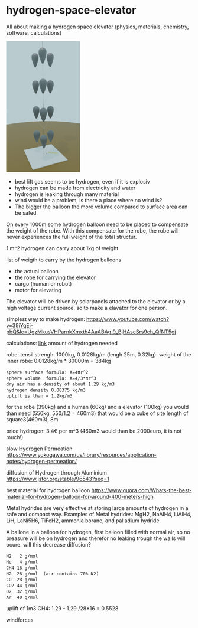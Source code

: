 # hydrogen-space-elevator
All about making a hydrogen space elevator (physics, materials, chemistry, software, calculations)

<img src="https://github.com/lukaspfitscher/hydrogen-space-elevator/blob/main/image.jpg" alt="drawing" width="200"/>

- best lift gas seems to be hydrogen, even if it is explosiv
- hydrogen can be made from electricity and water
- hydrogen is leaking through many material
- wind would be a problem, is there a place where no wind is?
- The bigger the balloon the more volume compared to surface area can be safed.

On every 1000m some hydrogen balloon need to be placed to compensate the weight of the robe. 
With this compensate for the robe, the robe will never experiences the full weight of the total structur.

1 m^2 hydrogen can carry about 1kg of weight

list of weigth to carry by the hydrogen balloons
- the actual balloon
- the robe for carrying the elevator
- cargo (human or robot) 
- motor for elevating

The elevator will be driven by solarpanels attached to the elevator or by a high voltage current source. 
so to make a elavator for one person.


simplest way to make hydrogen: https://www.youtube.com/watch?v=39iYqEi-pbQ&lc=UgzMkusVHParnkXmxth4AaABAg.9_BjHAscSrs9ch_QfNT5gj


calculations:
[link](https://www.amazon.com/Flagline-Resistant-Excellent-Absorption-Thickness/dp/B01N0WZ79Y/ref=sr_1_3?keywords=heavy%2Bduty%2Bnylon%2Brope&qid=1650723477&sr=8-3&th=1)
amount of hydrogen needed

robe: tensil strengh: 1000kg, 0.0128kg/m (lengh 25m, 0.32kg): 
weight of the inner robe: 0.0128kg/m * 30000m = 384kg

```
sphere surface formula: A=4πr^2
sphere volume  formula: A=4/3*πr^3
dry air has a density of about 1.29 kg/m3
hydrogen density 0.08375 kg/m3
uplift is than = 1.2kg/m3
```

for the robe (390kg) and a human (60kg) and a elevator (100kg) you would than need (550kg, 550/1.2 = 460m3)
that would be a cube of site length of square3(460m3), 8m

price hydrogen: 3.4€ per m^3 (460m3 would than be 2000euro, it is not much!)



slow Hydrogen Permeation
https://www.yokogawa.com/us/library/resources/application-notes/hydrogen-permeation/

diffusion of Hydrogen through Aluminium
https://www.jstor.org/stable/96543?seq=1

best material for hydrogen balloon
https://www.quora.com/Whats-the-best-material-for-hydrogen-balloon-for-around-400-meters-high

Metal hydrides are very effective at storing large amounts of hydrogen in a safe and compact way.
Examples of Metal hydrides: MgH2, NaAlH4, LiAlH4, LiH, LaNi5H6, TiFeH2, ammonia borane, and palladium hydride.

A ballone in a balloon for hydrogen, first balloon filled with normal air, so no preasure will be on hydrogen and therefor no leaking trough the walls will ocure. will this decrease diffusion?

```
H2   2 g/mol  
He   4 g/mol  
CH4 16 g/mol  
N2  28 g/mol  (air contains 70% N2)
CO  28 g/mol  
CO2 44 g/mol  
O2  32 g/mol  
Ar  40 g/mol  
```

uplift of 1m3 CH4:
1.29 - 1.29 /28*16 = 0.5528





windforces
